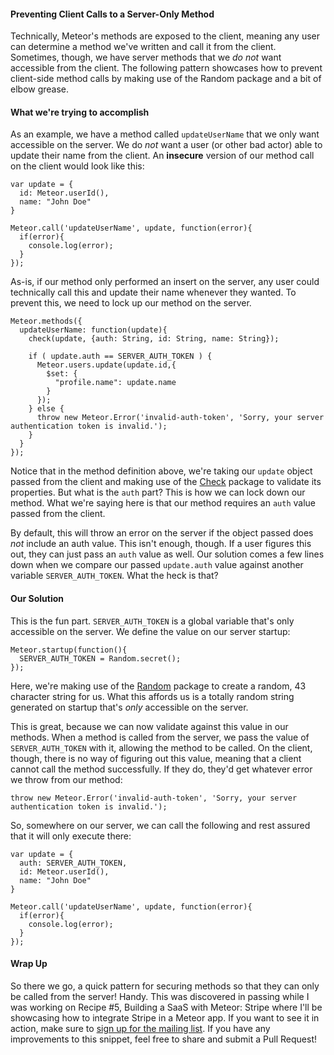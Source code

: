 #### Preventing Client Calls to a Server-Only Method

Technically, Meteor's methods are exposed to the client, meaning any user can determine a method we've written and call it from the client. Sometimes, though, we have server methods that we *do not* want accessible from the client. The following pattern showcases how to prevent client-side method calls by making use of the Random package and a bit of elbow grease.

#### What we're trying to accomplish

As an example, we have a method called `updateUserName` that we only want accessible on the server. We do *not* want a user (or other bad actor) able to update their name from the client. An **insecure** version of our method call on the client would look like this:

```
var update = {
  id: Meteor.userId(),
  name: "John Doe"
}

Meteor.call('updateUserName', update, function(error){
  if(error){
    console.log(error);
  }
});
```

As-is, if our method only performed an insert on the server, any user could technically
call this and update their name whenever they wanted. To prevent this, we need to lock up our method on the server.

```
Meteor.methods({
  updateUserName: function(update){
    check(update, {auth: String, id: String, name: String});

    if ( update.auth == SERVER_AUTH_TOKEN ) {
      Meteor.users.update(update.id,{
        $set: {
          "profile.name": update.name
        }
      });
    } else {
      throw new Meteor.Error('invalid-auth-token', 'Sorry, your server authentication token is invalid.');
    }
  }
});
```

Notice that in the method definition above, we're taking our `update` object passed from the client and making use of the [Check](http://docs.meteor.com/#/full/check) package to validate its properties. But what is the `auth` part? This is how we can lock down our method. What we're saying here is that our method requires an `auth` value passed from the client.

By default, this will throw an error on the server if the object passed does *not* include an auth value. This isn't enough, though. If a user figures this out, they can just pass an `auth` value as well. Our solution comes a few lines down when we compare our passed `update.auth` value against another variable `SERVER_AUTH_TOKEN`. What the heck is that?

#### Our Solution
This is the fun part. `SERVER_AUTH_TOKEN` is a global variable that's only accessible on the server. We define the value on our server startup:

```
Meteor.startup(function(){
  SERVER_AUTH_TOKEN = Random.secret();
});
```

Here, we're making use of the [Random](http://docs.meteor.com/#/full/random) package to create a random, 43 character string for us. What this affords us is a totally random string generated on startup that's _only_ accessible on the server.

This is great, because we can now validate against this value in our methods. When a method is called from the server, we pass the value of `SERVER_AUTH_TOKEN` with it, allowing the method to be called. On the client, though, there is no way of figuring out this value, meaning that a client cannot call the method successfully. If they do, they'd get whatever error we throw from our method:

```
throw new Meteor.Error('invalid-auth-token', 'Sorry, your server authentication token is invalid.');
```

So, somewhere on our server, we can call the following and rest assured that it will only execute there:

```
var update = {
  auth: SERVER_AUTH_TOKEN,
  id: Meteor.userId(),
  name: "John Doe"
}

Meteor.call('updateUserName', update, function(error){
  if(error){
    console.log(error);
  }
});
```

#### Wrap Up
So there we go, a quick pattern for securing methods so that they can only be called from the server! Handy. This was discovered in passing while I was working on Recipe #5, Building a SaaS with Meteor: Stripe where I'll be showcasing how to integrate Stripe in a Meteor app. If you want to see it in action, make sure to [sign up for the mailing list](http://themeteorchef.us8.list-manage2.com/subscribe?u=8cffd428bf025d80425da063c&id=a347eecb12). If you have any improvements to this snippet, feel free to share and submit a Pull Request!
